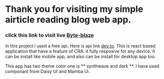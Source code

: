 # Thank you for visiting my simple airticle reading blog web app. #
### click this link to visit live   [Byte-blaze](https://byte-blaze-36.netlify.app/)

In this project i used a free api. Here is api link [dev.to](https://dev.to/api/articles).
This is react based application that have a feature of CRA. it fully resposive for any device. 
It can be install like mobile app, and also can be install for desktop app too. 

This app has two theme color one is ** synthwave and dark **.
I have used componant from Daisy UI and Mamba Ui . 


